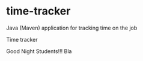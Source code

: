 # time-tracker
Java (Maven) application for tracking time on the job

Time tracker

Good Night Students!!!
Bla
